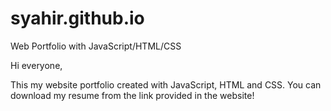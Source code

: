# syahir.github.io
Web Portfolio with JavaScript/HTML/CSS

Hi everyone,

This my website portfolio created with JavaScript, HTML and CSS. You can download my resume from the link provided in the website!
